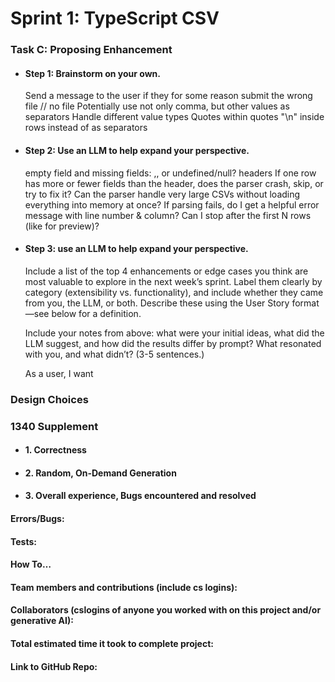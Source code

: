 # Sprint 1: TypeScript CSV

### Task C: Proposing Enhancement

- #### Step 1: Brainstorm on your own.
    Send a message to the user if they for some reason submit the wrong file // no file
    Potentially use not only comma, but other values as separators
    Handle different value types
    Quotes within quotes 
    "\n" inside rows instead of as separators

- #### Step 2: Use an LLM to help expand your perspective.
    empty field and missing fields: ,, or undefined/null?
    headers
    If one row has more or fewer fields than the header, does the parser crash, skip, or try to fix it?
    Can the parser handle very large CSVs without loading everything into memory at once?
    If parsing fails, do I get a helpful error message with line number & column?
    Can I stop after the first N rows (like for preview)?

- #### Step 3: use an LLM to help expand your perspective.

    Include a list of the top 4 enhancements or edge cases you think are most valuable to explore in the next week’s sprint. Label them clearly by category (extensibility vs. functionality), and include whether they came from you, the LLM, or both. Describe these using the User Story format—see below for a definition. 

    Include your notes from above: what were your initial ideas, what did the LLM suggest, and how did the results differ by prompt? What resonated with you, and what didn’t? (3-5 sentences.) 

    As a user, I want 

### Design Choices

### 1340 Supplement

- #### 1. Correctness

- #### 2. Random, On-Demand Generation

- #### 3. Overall experience, Bugs encountered and resolved
#### Errors/Bugs:
#### Tests:
#### How To…

#### Team members and contributions (include cs logins):

#### Collaborators (cslogins of anyone you worked with on this project and/or generative AI):
#### Total estimated time it took to complete project:
#### Link to GitHub Repo:  
